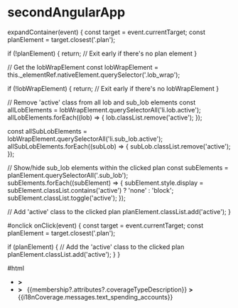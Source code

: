 # secondAngularApp

expandContainer(event) {
  const target = event.currentTarget;
  const planElement = target.closest('.plan');

  if (!planElement) {
    return; // Exit early if there's no plan element
  }

  // Get the lobWrapElement
  const lobWrapElement = this._elementRef.nativeElement.querySelector('.lob_wrap');

  if (!lobWrapElement) {
    return; // Exit early if there's no lobWrapElement
  }

  // Remove 'active' class from all lob and sub_lob elements
  const allLobElements = lobWrapElement.querySelectorAll('li.lob.active');
  allLobElements.forEach((lob) => {
    lob.classList.remove('active');
  });

  const allSubLobElements = lobWrapElement.querySelectorAll('li.sub_lob.active');
  allSubLobElements.forEach((subLob) => {
    subLob.classList.remove('active');
  });

  // Show/hide sub_lob elements within the clicked plan
  const subElements = planElement.querySelectorAll('.sub_lob');
  subElements.forEach((subElement) => {
    subElement.style.display = subElement.classList.contains('active') ? 'none' : 'block';
    subElement.classList.toggle('active');
  });

  // Add 'active' class to the clicked plan
  planElement.classList.add('active');
}


#onclick
onClick(event) {
  const target = event.currentTarget;
  const planElement = target.closest('.plan');

  if (planElement) {
    // Add the 'active' class to the clicked plan
    planElement.classList.add('active');
  }
}

#html
<nav *ngIf="requiredDataLoaded">
  <ul id="planChoice" class="lob_wrap col-xs-12 col-sm-3 hidd_sm nill">
    <div class="plan" *ngFor="let plan of sidebarPlans">
      <li class="lob ellipsis">
        <b class="arrowInd hide">&gt; &nbsp;</b>
        <a class="nav-link-plan-name"
           [routerLink]="['/MyCoverage', plan?.memberships[0]?.attributes?.id]"
           [innerHtml]="plan?.groupName"
           (click)="expandContainer($event)"></a>
      </li>
      <li class="sub_lob" *ngFor="let membership of plan?.memberships">
        <ng-container *ngIf="!membership?.isSpendingAccount">
          <b class="arrowInd hide">&gt; &nbsp;</b>
          <a id="{{membership?.attributes?.id}}"
             [attr.aria-label]="membership?.attributes?.coverageTypeDescription === i18nCoverage.messages.text_bcc_coverage ?
             i18nCoverage.messages.link_bcc_coverage_arialabel : null"
             [attr.data-analytics]="membership?.attributes?.coverageTypeDescription === i18nCoverage.messages.text_bcc_coverage ?
             i18nCoverage.messages.link_bcc_coverage_dataanalytics : null"
             [routerLink]="['/MyCoverage', membership?.attributes?.id, membership?.attributes?.coverageType | lowercase]"
             (click)="onClick($event)">
            {{membership?.attributes?.coverageTypeDescription}}
          </a>
        </ng-container>
        <ng-container *ngIf="membership?.isSpendingAccount">
          <b class="arrowInd hide">&gt; &nbsp;</b>
          <a id="{{membership?.attributes?.id}} {{coverageView.spendingAccounts}}"
             [routerLink]="['/MyCoverage', membership?.attributes?.id, coverageView.spendingAccounts]"
             (click)="onClick($event)">
            {{i18nCoverage.messages.text_spending_accounts}}
          </a>
        </ng-container>
      </li>
    </div>
  </ul>
</nav>
